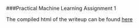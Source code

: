 ###Practical Machine Learning Assignment 1

The compiled html of the writeup can be found [here](http://htmlpreview.github.io/?https://github.com/ryane88/practical1/blob/master/practical.html)
